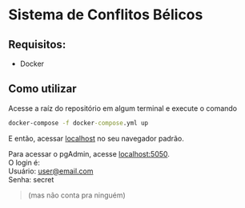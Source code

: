 # Sistema de Conflitos Bélicos
 
## Requisitos:

- Docker

## Como utilizar

Acesse a raíz do repositório em algum terminal e execute o comando

```bat
docker-compose -f docker-compose.yml up
```

E então, acessar [localhost](https://localhost) no seu navegador padrão.

Para acessar o pgAdmin, acesse [localhost:5050](https://localhost:5050).  
O login é:  
Usuário: user@email.com  
Senha: secret  
> (mas não conta pra ninguém)
